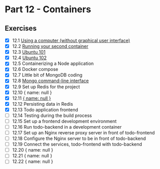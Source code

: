 # Part 12 - Containers

## Exercises

- [x] 12.1 [Using a computer (without graphical user interface)](script-answers/exercise12_1.txt)  
- [x] 12.2 [Running your second container](script-answers/exercise12_2.txt)  
- [x] 12.3 [Ubuntu 101](script-answers/exercise12_3.txt)  
- [x] 12.4 [Ubuntu 102](script-answers/exercise12_4.txt)  
- [x] 12.5 Containerizing a Node application  
- [x] 12.6 Docker compose  
- [x] 12.7 Little bit of MongoDB coding  
- [x] 12.8 [Mongo command-line interface](script-answers/exercise12_8.txt)  
- [x] 12.9 Set up Redis for the project  
- [x] 12.10 { name: null }  
- [x] 12.11 [{ name: null }](script-answers/exercise12_11.txt)  
- [x] 12.12 Persisting data in Redis  
- [x] 12.13 Todo application frontend  
- [ ] 12.14 Testing during the build process  
- [ ] 12.15 Set up a frontend development environment  
- [ ] 12.16 Run todo-backend in a development container  
- [ ] 12.17 Set up an Nginx reverse proxy server in front of todo-frontend  
- [ ] 12.18 Configure the Nginx server to be in front of todo-backend  
- [ ] 12.19 Connect the services, todo-frontend with todo-backend  
- [ ] 12.20 { name: null }  
- [ ] 12.21 { name: null }  
- [ ] 12.22 { name: null }  
